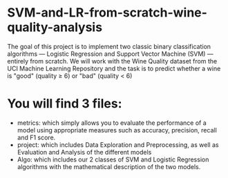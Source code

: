 # SVM-and-LR-from-scratch-wine-quality-analysis
The goal of this project is to implement two classic binary classification algorithms — Logistic Regression and Support Vector Machine (SVM) — entirely from scratch. We will work with the Wine Quality dataset from the UCI Machine Learning Repository and the task is to predict whether a wine is "good" (quality ≥ 6) or "bad" (quality &lt; 6)

# You will find 3 files:
- metrics: which simply allows you to evaluate the performance of a model using appropriate measures such as accuracy, precision, recall and F1 score.
- project: which includes Data Exploration and Preprocessing, as well as Evaluation and Analysis of the different models
- Algo: which includes our 2 classes of SVM and Logistic Regression algorithms with the mathematical description of the two models.
